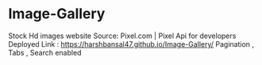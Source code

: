 # Image-Gallery
Stock Hd images website
Source: Pixel.com | Pixel Api for developers
Deployed Link : https://harshbansal47.github.io/Image-Gallery/
Pagination , Tabs , Search enabled
